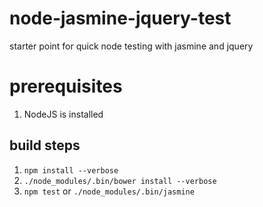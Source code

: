 # node-jasmine-jquery-test
starter point for quick node testing with jasmine and jquery

# prerequisites
1. NodeJS is installed

## build steps
1. `npm install --verbose`
2. `./node_modules/.bin/bower install --verbose`
3. `npm test` or `./node_modules/.bin/jasmine` 
